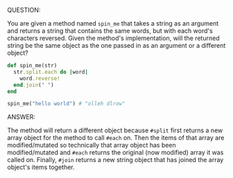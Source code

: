 QUESTION:

You are given a method named `spin_me` that takes a string as an argument
and returns a string that contains the same words, but with each word's
characters reversed. Given the method's implementation, will the returned
string be the same object as the one passed in as an argument or a different
object?

```ruby
def spin_me(str)
  str.split.each do |word|
    word.reverse!
  end.join(" ")
end

spin_me("hello world") # "olleh dlrow"
```


ANSWER:

The method will return a different object because `#split` first returns
a new array object for the method to call `#each` on. Then the items of
that array are modified/mutated so technically that array object has been
modified/mutated and `#each` returns the original (now modified) array it
was called on. Finally, `#join` returns a new string object that has joined
the array object's items together.
